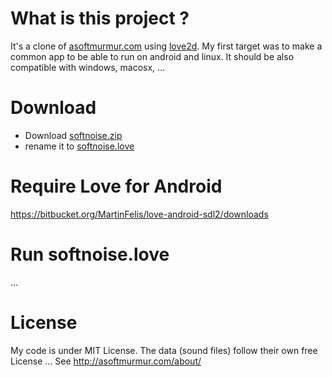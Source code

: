 What is this project ?
======================


It's a clone of [asoftmurmur.com](http://asoftmurmur.com/) using [love2d](http://love2d.org/).
My first target was to make a common app to be able to run on android and linux.
It should be also compatible with windows, macosx, ...


Download
========

* Download [softnoise.zip](https://github.com/tst2005/love-softnoise/archive/softnoise.zip)
* rename it to  [softnoise.love](https://github.com/tst2005/love-softnoise/archive/softnoise.zip)


Require Love for Android
========================

https://bitbucket.org/MartinFelis/love-android-sdl2/downloads

Run softnoise.love
==================

...


License
=======

My code is under MIT License.
The data (sound files) follow their own free License ...
See http://asoftmurmur.com/about/

